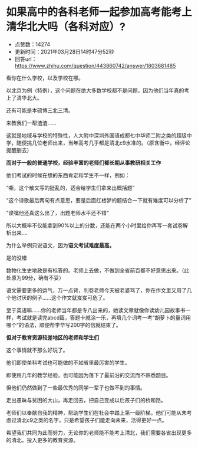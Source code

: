 # 如果高中的各科老师一起参加高考能考上清华北大吗（各科对应）?
- 点赞数：14274
- 更新时间：2021年03月28日14时47分52秒
- 回答url：https://www.zhihu.com/question/443860742/answer/1803681485
<body>
 <p data-pid="8JQbr7wU">看你在什么学校，以及学校在哪。</p>
 <p data-pid="YvTcJZ5N">以北京为例（特例），这个问题在绝大多数学校都不是问题，因为他们当年真的考上了清华北大。</p>
 <p data-pid="9HM4uV_l">还有可能是本硕博三北三清。</p>
 <p data-pid="Ms2QsrIa">来教我们一帮渣渣......</p>
 <p data-pid="2IqVLxMW">这就是地域与学校的特殊性，人大附中深圳外国语成都七中华师二附之类的超级中学，随便挑几位老师出来，当年高考几乎都是清北c9水准的。（原含衡中，经评论提醒删去）</p>
 <p data-pid="jFRydF_i"><b>而对于一般的普通学校，经验丰富的老师们都长期从事教研相关工作</b></p>
 <p data-pid="CkWepJqP">他们考试的时候在想的东西肯定和学生不一样，例如：</p>
 <p data-pid="Bcnj5uu9">“嘶，这个散文写的挺乱的，适合给学生们拿来出概括题”</p>
 <p data-pid="44_l7ATD">“这个诗歌最后两句有点意思，要是后面红楼梦的题结合一下就有难度可以分析了”</p>
 <p data-pid="I4X3PRQs">“诶嘿他还真这么出了，出题老师水平还不错“</p>
 <p data-pid="xgwVqCnM">所以大概率不仅能拿到90%以上的分数，还能在两个小时里给你再写一套试卷解析出来....</p>
 <p data-pid="hHTd7KJc">为什么举例只说语文，因为<b>语文考试难度最高。</b></p>
 <p data-pid="NQtqbPo1">是的没错</p>
 <p data-pid="vsmYUEwU">数物化生史地政是有标答的。老师上去做，不做到全省前百都不好意思出来。（此处原为99分，确有不妥）</p>
 <p data-pid="v2Yxjr9Y">语文需要更多的运气，万一点背，判卷老师今天被老婆骂了，你在作文里又用了几个他讨厌的例子......这个作文就岌岌可危了。</p>
 <p data-pid="jXUhb-G6">至于英语嘛......你的老师当年都是专八出来的，她读文章就像你读幼儿园故事书一样，考试就是读完abcd篇，答题卡就涂一乐，再填几个词考一考“胡萝卜的量词用哪个”的语法，顺便帮李华写200字的信就结束了。</p>
 <p data-pid="rOY3Vx9U"><b>但对于教育资源较差地区的老师和学生们</b></p>
 <p data-pid="cnCq8ZTv">这个事情就不那么好玩了。</p>
 <p data-pid="Q1jpBjdQ">他们即使单科考试也可能做的不如省里最厉害的学生。</p>
 <p data-pid="EbxK9p51">即使用几年的教学经验，也可能因为落下了最前沿的交流而不熟悉题目。</p>
 <p data-pid="qoPsVo78">但他们仍然做到了一些最优秀的同学一辈子也做不到的事情。</p>
 <p data-pid="2LDvAqbL">走出愚昧与贫困的大山，再走回去，把自己变成以后孩子们的桥和路。</p>
 <p data-pid="bUswGpxw">老师们以奉献自我的精神，帮助学生们在社会中踏上第一级阶梯。他们可能从未考虑过清北c9之类的名字，只是希望孩子们能走向未来，活得更好一点。</p>
 <p data-pid="mn8ML_XO">希望我们共同为此而努力，无论你的老师能不能考上清北，我们需要各省出现更多的清北，投入更多的教育资源。</p>
 <p></p>
</body>